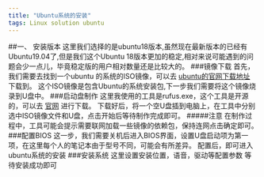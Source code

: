 ```yaml
---
title: "Ubuntu系统的安装"
tags: Linux solution ubuntu
---
```



##一、 安装版本
这里我们选择的是ubuntu18版本,虽然现在最新版本的已经有Ubuntu19.04了,但是我们这个Ubuntu 18版本更加的稳定,相对来说可能遇到的问题会少一点儿，毕竟稳定版的用户相对数量还是比较大的。
###镜像下载
首先，我们需要去找到一个ubuntu 的系统的ISO镜像，可以去 [ubuntu的官网下载地址](https://cn.ubuntu.com/download) 下载到。
这个ISO镜像是包含Ubuntu的系统安装包,下一步我们需要将这个镜像烧录到U盘中。
###启动盘制作
这里我使用的工具是rufus.exe，这个工具是开源的，可以去 [官网](http://rufus.ie) 进行下载。
下载好后，将一个空U盘插到电脑上，在工具中分别选中ISO镜像文件和U盘，点击开始后等待制作完成即可。
#####注意
在制作过程中，工具可能会提示需要联网加载一些镜像的依赖包，保持连网点击确定即可。
###配置BIOS
这一步，我们需要关机后进入BIOS界面，设置U盘启动项为第一项，在这里每个人的笔记本由于型号不同，可能会有所差异。
配置后，即可进入ubuntu系统的安装
###安装系统
这里设置安装位置，语音，驱动等配置参数
等待安装成功即可

